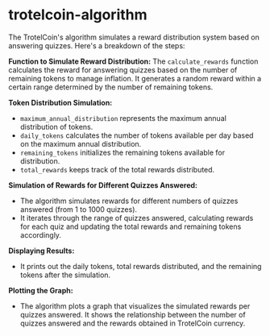 # trotelcoin-algorithm

The TrotelCoin's algorithm simulates a reward distribution system based on answering quizzes. Here's a breakdown of the steps:

**Function to Simulate Reward Distribution:** 
The `calculate_rewards` function calculates the reward for answering quizzes based on the number of remaining tokens to manage inflation. It generates a random reward within a certain range determined by the number of remaining tokens.

**Token Distribution Simulation:**
- `maximum_annual_distribution` represents the maximum annual distribution of tokens.
- `daily_tokens` calculates the number of tokens available per day based on the maximum annual distribution.
- `remaining_tokens` initializes the remaining tokens available for distribution.
- `total_rewards` keeps track of the total rewards distributed.

**Simulation of Rewards for Different Quizzes Answered:**
- The algorithm simulates rewards for different numbers of quizzes answered (from 1 to 1000 quizzes).
- It iterates through the range of quizzes answered, calculating rewards for each quiz and updating the total rewards and remaining tokens accordingly.

**Displaying Results:**
- It prints out the daily tokens, total rewards distributed, and the remaining tokens after the simulation.

**Plotting the Graph:**
- The algorithm plots a graph that visualizes the simulated rewards per quizzes answered. It shows the relationship between the number of quizzes answered and the rewards obtained in TrotelCoin currency.
